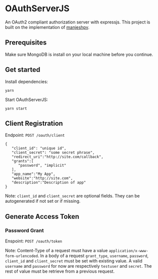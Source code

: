# OAuthServerJS

An OAuth2 compliant authorization server with expressjs. This project is built on the implementation of [manjeshpv](https://github.com/manjeshpv/node-oauth2-server-implementation).

## Prerequisites

Make sure MongoDB is install on your local machine before you continue.


## Get started

Install dependencies:

```shell
yarn
```


Start OAuthServerJS:

```shell
yarn start
```



## Client Registration

Endpoint: `POST /oauth/client`

```
{
   "client_id": "unique id",
   "client_secret": "some secret phrase",
   "redirect_uri":"http://site.com/callback",
   "grants":[
      "password", "implicit"
   ],
   "app_name":"My App",
   "website":"http://site.com",
   "description":"Description of app"
}
```

Note: `client_id` and `client_secret` are optional fields. They can be autogenerated if not set or if missing.

## Generate Access Token

### Password Grant

Enspoint: `POST /oauth/token`


Note: Content-Type of a request must have a value `application/x-www-form-urlencoded`. In a body of a request `grant_type`, `username`, `password`, `client_id` and `client_secret` must be set with existing value. A valid `username` and `password` for now are respectively `testuser` and  `secret`. The rest of value must be retrieve from a previous request.
